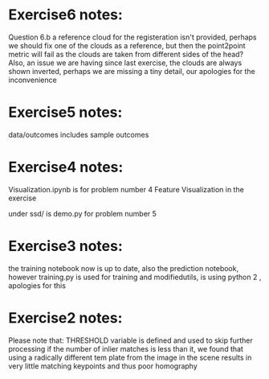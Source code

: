 # Exercise6 notes:
Question 6.b a reference cloud for the registeration isn't provided, 
perhaps we should fix one of the clouds as a reference, 
but then the point2point metric will fail as the clouds are taken from different sides of the head?
Also, an issue we are having since last exercise, the clouds are always shown inverted,
perhaps we are missing a tiny detail, our apologies for the inconvenience

# Exercise5 notes:
data/outcomes includes sample outcomes

# Exercise4 notes:
Visualization.ipynb is for problem number 4 Feature Visualization in the exercise

under ssd/ is demo.py for problem number 5

# Exercise3 notes:
the training notebook now is up to date, also the prediction notebook,
however training.py is used for training and modifiedutils, is using python 2 , apologies for this

# Exercise2 notes:
Please note that:
THRESHOLD variable is defined and used to skip further processing if the number
of inlier matches is less than it, we found that using a radically different tem
plate from the image in the scene results in very little matching keypoints and thus poor homography


